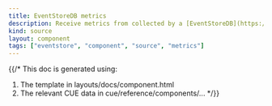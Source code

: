 ```yaml
---
title: EventStoreDB metrics
description: Receive metrics from collected by a [EventStoreDB](https://www.eventstore.com/)
kind: source
layout: component
tags: ["eventstore", "component", "source", "metrics"]
---
```


{{/*
This doc is generated using:

1. The template in layouts/docs/component.html
2. The relevant CUE data in cue/reference/components/...
*/}}
